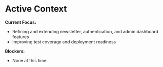 # Active Context

**Current Focus:**
- Refining and extending newsletter, authentication, and admin dashboard features
- Improving test coverage and deployment readiness

**Blockers:**
- None at this time



